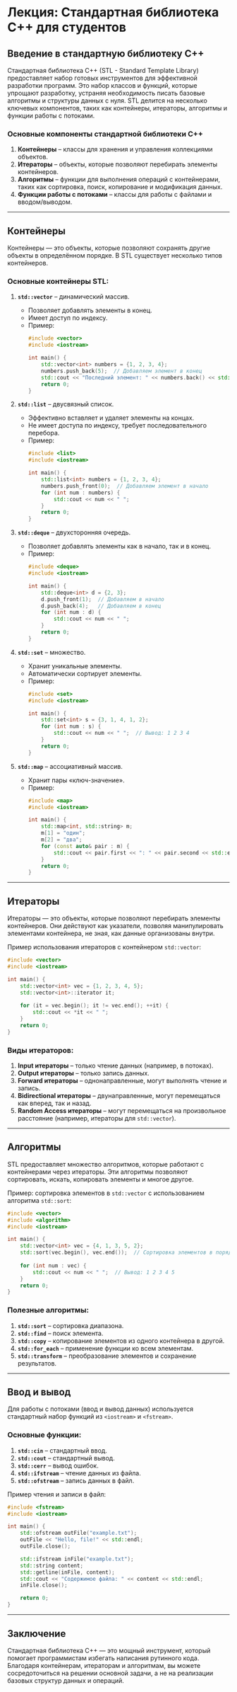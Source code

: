 # Лекция: Стандартная библиотека C++ для студентов

## Введение в стандартную библиотеку C++

Стандартная библиотека C++ (STL - Standard Template Library) предоставляет набор готовых инструментов для эффективной разработки программ. Это набор классов и функций, которые упрощают разработку, устраняя необходимость писать базовые алгоритмы и структуры данных с нуля. STL делится на несколько ключевых компонентов, таких как контейнеры, итераторы, алгоритмы и функции работы с потоками. 

### Основные компоненты стандартной библиотеки C++

1. **Контейнеры** – классы для хранения и управления коллекциями объектов.
2. **Итераторы** – объекты, которые позволяют перебирать элементы контейнеров.
3. **Алгоритмы** – функции для выполнения операций с контейнерами, таких как сортировка, поиск, копирование и модификация данных.
4. **Функции работы с потоками** – классы для работы с файлами и вводом/выводом.

---

## Контейнеры

Контейнеры — это объекты, которые позволяют сохранять другие объекты в определённом порядке. В STL существует несколько типов контейнеров.

### Основные контейнеры STL:

1. **`std::vector`** – динамический массив.
   - Позволяет добавлять элементы в конец.
   - Имеет доступ по индексу.
   - Пример:
     ```cpp
     #include <vector>
     #include <iostream>
     
     int main() {
         std::vector<int> numbers = {1, 2, 3, 4};
         numbers.push_back(5);  // Добавляем элемент в конец
         std::cout << "Последний элемент: " << numbers.back() << std::endl;
         return 0;
     }
     ```

2. **`std::list`** – двусвязный список.
   - Эффективно вставляет и удаляет элементы на концах.
   - Не имеет доступа по индексу, требует последовательного перебора.
   - Пример:
     ```cpp
     #include <list>
     #include <iostream>
     
     int main() {
         std::list<int> numbers = {1, 2, 3, 4};
         numbers.push_front(0);  // Добавляем элемент в начало
         for (int num : numbers) {
             std::cout << num << " ";
         }
         return 0;
     }
     ```

3. **`std::deque`** – двухсторонняя очередь.
   - Позволяет добавлять элементы как в начало, так и в конец.
   - Пример:
     ```cpp
     #include <deque>
     #include <iostream>
     
     int main() {
         std::deque<int> d = {2, 3};
         d.push_front(1);  // Добавляем в начало
         d.push_back(4);   // Добавляем в конец
         for (int num : d) {
             std::cout << num << " ";
         }
         return 0;
     }
     ```

4. **`std::set`** – множество.
   - Хранит уникальные элементы.
   - Автоматически сортирует элементы.
   - Пример:
     ```cpp
     #include <set>
     #include <iostream>
     
     int main() {
         std::set<int> s = {3, 1, 4, 1, 2};
         for (int num : s) {
             std::cout << num << " ";  // Вывод: 1 2 3 4
         }
         return 0;
     }
     ```

5. **`std::map`** – ассоциативный массив.
   - Хранит пары «ключ-значение».
   - Пример:
     ```cpp
     #include <map>
     #include <iostream>
     
     int main() {
         std::map<int, std::string> m;
         m[1] = "один";
         m[2] = "два";
         for (const auto& pair : m) {
             std::cout << pair.first << ": " << pair.second << std::endl;
         }
         return 0;
     }
     ```

---

## Итераторы

Итераторы — это объекты, которые позволяют перебирать элементы контейнеров. Они действуют как указатели, позволяя манипулировать элементами контейнера, не зная, как данные организованы внутри.

Пример использования итераторов с контейнером `std::vector`:
```cpp
#include <vector>
#include <iostream>

int main() {
    std::vector<int> vec = {1, 2, 3, 4, 5};
    std::vector<int>::iterator it;
    
    for (it = vec.begin(); it != vec.end(); ++it) {
        std::cout << *it << " ";
    }
    return 0;
}
```

### Виды итераторов:

1. **Input итераторы** – только чтение данных (например, в потоках).
2. **Output итераторы** – только запись данных.
3. **Forward итераторы** – однонаправленные, могут выполнять чтение и запись.
4. **Bidirectional итераторы** – двунаправленные, могут перемещаться как вперед, так и назад.
5. **Random Access итераторы** – могут перемещаться на произвольное расстояние (например, итераторы для `std::vector`).

---

## Алгоритмы

STL предоставляет множество алгоритмов, которые работают с контейнерами через итераторы. Эти алгоритмы позволяют сортировать, искать, копировать элементы и многое другое.

Пример: сортировка элементов в `std::vector` с использованием алгоритма `std::sort`:
```cpp
#include <vector>
#include <algorithm>
#include <iostream>

int main() {
    std::vector<int> vec = {4, 1, 3, 5, 2};
    std::sort(vec.begin(), vec.end());  // Сортировка элементов в порядке возрастания
    
    for (int num : vec) {
        std::cout << num << " ";  // Вывод: 1 2 3 4 5
    }
    return 0;
}
```

### Полезные алгоритмы:

1. **`std::sort`** – сортировка диапазона.
2. **`std::find`** – поиск элемента.
3. **`std::copy`** – копирование элементов из одного контейнера в другой.
4. **`std::for_each`** – применение функции ко всем элементам.
5. **`std::transform`** – преобразование элементов и сохранение результатов.

---

## Ввод и вывод

Для работы с потоками (ввод и вывод данных) используется стандартный набор функций из `<iostream>` и `<fstream>`.

### Основные функции:

1. **`std::cin`** – стандартный ввод.
2. **`std::cout`** – стандартный вывод.
3. **`std::cerr`** – вывод ошибок.
4. **`std::ifstream`** – чтение данных из файла.
5. **`std::ofstream`** – запись данных в файл.

Пример чтения и записи в файл:
```cpp
#include <fstream>
#include <iostream>

int main() {
    std::ofstream outFile("example.txt");
    outFile << "Hello, file!" << std::endl;
    outFile.close();

    std::ifstream inFile("example.txt");
    std::string content;
    std::getline(inFile, content);
    std::cout << "Содержимое файла: " << content << std::endl;
    inFile.close();

    return 0;
}
```

---

## Заключение

Стандартная библиотека C++ — это мощный инструмент, который помогает программистам избегать написания рутинного кода. Благодаря контейнерам, итераторам и алгоритмам, вы можете сосредоточиться на решении основной задачи, а не на реализации базовых структур данных и операций.